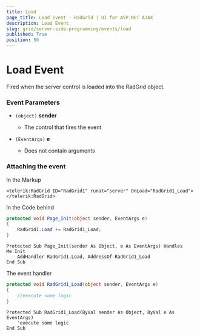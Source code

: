 ```yaml
---
title: Load
page_title: Load Event - RadGrid | UI for ASP.NET AJAX
description: Load Event
slug: grid/server-side-programming/events/load
published: True
position: 50
---
```


# Load Event

Fired when the server control is loaded into the RadGrid object.


### Event Parameters

* `(object)` **sender**

    * The control that fires the event

* `(EventArgs)` **e**

    * Does not contain arguments

### Attaching the event

In the Markup

````ASP.NET
<telerik:RadGrid ID="RadGrid1" runat="server" OnLoad="RadGrid1_Load">
</telerik:RadGrid>
````

In the Code behind

````C#
protected void Page_Init(object sender, EventArgs e)
{
    RadGrid1.Load += RadGrid1_Load;
}
````
````VB
Protected Sub Page_Init(sender As Object, e As EventArgs) Handles Me.Init
    AddHandler RadGrid1.Load, AddressOf RadGrid1_Load
End Sub
````

The event handler

````C#
protected void RadGrid1_Load(object sender, EventArgs e)
{
    //execute some logic
}
````
````VB
Protected Sub RadGrid1_Load(ByVal sender As Object, ByVal e As EventArgs)
    'execute some logic
End Sub
````

  
